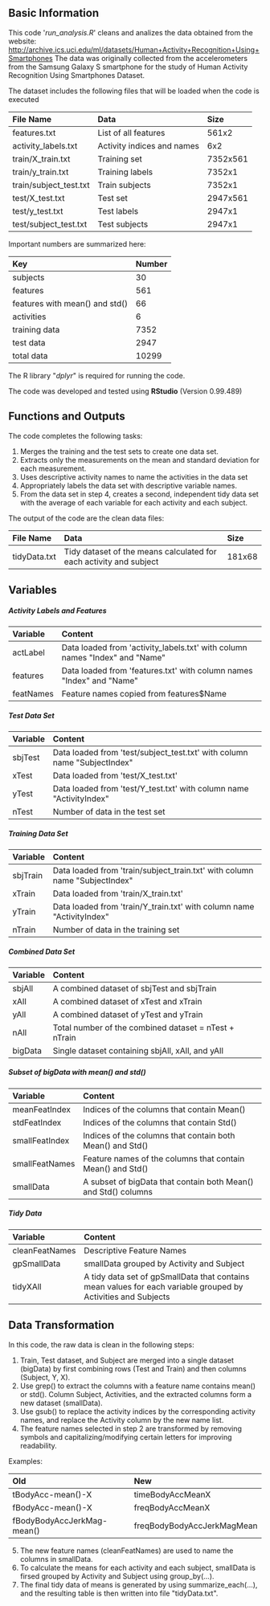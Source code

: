 ## Basic Information

This code '*run_analysis.R*' cleans and analizes the data obtained from the website:
http://archive.ics.uci.edu/ml/datasets/Human+Activity+Recognition+Using+Smartphones
The data was originally collected from the accelerometers from the Samsung Galaxy S smartphone 
for the study of Human Activity Recognition Using Smartphones Dataset.

The dataset includes the following files that will be loaded when the code is executed

  | File Name              | Data                                 | Size     |
  | :------------------------ |:-------------------------------------- | :---------- | 
  | features.txt           | List of all features                 | 561x2    |
  | activity_labels.txt    | Activity indices and names           | 6x2      |
  | train/X_train.txt      | Training set                         | 7352x561 |
  | train/y_train.txt      | Training labels                      | 7352x1   |
  | train/subject_test.txt | Train subjects                       | 7352x1   |
  | test/X_test.txt        | Test set                             | 2947x561 |
  | test/y_test.txt        | Test labels                          | 2947x1   |
  | test/subject_test.txt  | Test subjects                        | 2947x1   |

Important numbers are summarized here:

  | Key                            | Number  | 
  | :----------------------------- |:------- |
  | subjects                       | 30      |
  | features                       | 561     |
  | features with mean() and std() | 66      |
  | activities                     | 6       |
  | training data                  | 7352    |
  | test data                      | 2947    |
  | total data                     | 10299   |


The R library "*dplyr*" is required for running the code.

The code was developed and tested using **RStudio** (Version 0.99.489)

## Functions and Outputs

The code completes the following tasks:

1. Merges the training and the test sets to create one data set.
2. Extracts only the measurements on the mean and standard deviation for each measurement.
3. Uses descriptive activity names to name the activities in the data set
4. Appropriately labels the data set with descriptive variable names.
5. From the data set in step 4, creates a second, independent tidy data set with the 
   average of each variable for each activity and each subject.

The output of the code are the clean data files:

  | File Name                 | Data                                                                     | Size        |
  | :------------------------ |:------------------------------------------------------------------------ | :---------- | 
  | tidyData.txt  | Tidy dataset of the means calculated for each activity and subject | 181x68     | 

## Variables 

##### Activity Labels and Features

  | Variable      | Content                                                                        |  
  | :------------ | :----------------------------------------------------------------------------- |
  |actLabel       | Data loaded from 'activity_labels.txt' with column names "Index" and "Name"    |
  |features       | Data loaded from 'features.txt' with column names "Index" and "Name"           |
  |featNames      | Feature names copied from features$Name                                        |

##### Test Data Set

  | Variable      | Content                                                                        |  
  | :------------ | :----------------------------------------------------------------------------- |
  | sbjTest       | Data loaded from 'test/subject_test.txt' with column name "SubjectIndex"       |
  | xTest         | Data loaded from 'test/X_test.txt'                                             |
  | yTest         | Data loaded from 'test/Y_test.txt' with column name "ActivityIndex"            |
  | nTest         | Number of data in the test set                                                 |

##### Training Data Set

  | Variable      | Content                                                                        |  
  | :------------ | :----------------------------------------------------------------------------- |
  | sbjTrain      | Data loaded from 'train/subject_train.txt' with column name "SubjectIndex"     |
  | xTrain        | Data loaded from 'train/X_train.txt'                                           |
  | yTrain        | Data loaded from 'train/Y_train.txt' with column name "ActivityIndex"          |
  | nTrain        | Number of data in the training set                                             |

##### Combined Data Set

  | Variable      | Content                                                                        |  
  | :------------ | :----------------------------------------------------------------------------- |
  | sbjAll        | A combined dataset of sbjTest and sbjTrain                                     |
  | xAll          | A combined dataset of xTest and xTrain                                         |
  | yAll          | A combined dataset of yTest and yTrain                                         |
  | nAll          | Total number of the combined dataset = nTest + nTrain                          |
  | bigData       | Single dataset containing sbjAll, xAll, and yAll                               |


##### Subset of bigData with mean() and std() 

  | Variable         | Content                                                                     |  
  | :--------------- | :-------------------------------------------------------------------------- |
  | meanFeatIndex    | Indices of the columns that contain Mean()                                  |
  | stdFeatIndex     | Indices of the columns that contain Std()                                   |
  | smallFeatIndex   | Indices of the columns that contain both Mean() and Std()                   |
  | smallFeatNames   | Feature names of the columns that contain Mean() and Std()                  |
  | smallData        | A subset of bigData that contain both Mean() and Std() columns              |

##### Tidy Data

  | Variable         | Content                                                                     |  
  | :--------------- | :-------------------------------------------------------------------------- |
  | cleanFeatNames   | Descriptive Feature Names                                                   |
  | gpSmallData      | smallData grouped by Activity and Subject                                   |
  | tidyXAll         | A tidy data set of gpSmallData that contains mean values for each variable grouped by Activities and Subjects|

## Data Transformation

In this code, the raw data is clean in the following steps:

1. Train, Test dataset, and Subject are merged into a single dataset (bigData) by first combining rows (Test and Train) and then columns (Subject, Y, X).
2. Use grep() to extract the columns with a feature name contains mean() or std(). Column Subject, Activities, and the extracted columns form a new dataset (smallData).
3. Use gsub() to replace the activity indices by the corresponding activity names, and replace the Activity column by the new name list.
4. The feature names selected in step 2 are transformed by removing symbols and capitalizing/modifying certain letters for improving readability.

  Examples:

  | Old        | New                       |  
  | :--------------- | :-------------------|
  | tBodyAcc-mean()-X   | timeBodyAccMeanX |
  | fBodyAcc-mean()-X   | freqBodyAccMeanX |
  | fBodyBodyAccJerkMag-mean() | freqBodyBodyAccJerkMagMean |
5. The new feature names (cleanFeatNames) are used to name the columns in smallData.
6. To calculate the means for each activity and each subject, smallData is firsed grouped by Activity and Subject using group_by(...). 
7. The final tidy data of means is generated by using summarize_each(...), and the resulting table is then written into file "tidyData.txt".

